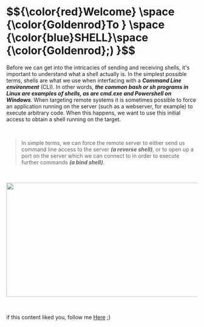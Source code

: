 <h1>$${\color{red}Welcome} \space {\color{Goldenrod}To } \space {\color{blue}SHELL}\space {\color{Goldenrod};) }$$</h1>

Before we can get into the intricacies of sending and receiving shells, it's important to understand what a shell actually is. 
In the simplest possible terms, shells are what we use when interfacing with a ***Command Line environment*** (CLI). In other words, ***the common bash or sh programs in Linux are examples of shells, as are cmd.exe and Powershell on Windows***. When targeting remote systems it is sometimes possible to force an application running on the server (such as a webserver, for example) to execute arbitrary code. When this happens, we want to use this initial access to obtain a shell running on the target.

<br>

> In simple terms, we can force the remote server to either send us command line access to the server ***(a reverse shell)***, or to open up a port on the server which we can connect to in order to execute further commands ***(a bind shell)***.

<br>
<p align="center">
<img src="https://github.com/4bo4yman/Privilege-Escalation/assets/156849852/bed5065b-1644-43c2-9370-0d455fb44ad9" height="300px" width="800px">
</p>

<br>

if this content liked you, follow me [Here](https://github.com/4bo4yman) ;)
